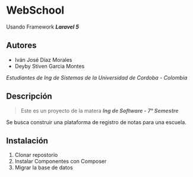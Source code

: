 # WebSchool
Usando Framework ***Laravel 5***
## Autores
- Iván José Díaz Morales
- Deyby Stiven Garcia Montes

*Estudiantes de Ing de Sistemas de la Universidad de Cordoba - Colombia*

## Descripción
  >Este es un proyecto de la matera ***Ing de Software - 7° Semestre***
  >

Se busca construir una plataforma de registro de notas para una escuela.

## Instalación

1. Clonar repostorio
2. Instalar Componentes con Composer
3. Migrar la base de datos
